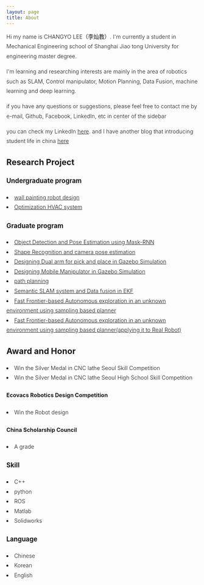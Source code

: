 ```yaml
---
layout: page
title: About
---
```


<div style="font-size: 0.9rem; font-weight:300; line-height: 1.6rem;">

Hi my name is CHANGYO LEE（李灿教）. I'm currently a student in Mechanical Engineering school of Shanghai Jiao tong University for engineering master degree. <br>

I'm learning and researching interests are mainly in the area of robotics such as SLAM, Control manipulator, Motion Planning, Data Fusion, machine learning and deep learning.<br>

<!-- <p class="message" style="font-size: 0.9rem; font-weight: 700">

</p> -->

if you have any questions or suggestions, please feel free to contact me by e-mail, Github, Facebook, LinkedIn, etc in center of the sidebar<br>

you can check my LinkedIn <a href="https://www.linkedin.com/in/chan-gyo-lee-480b1a185/">here</a>. and I have another blog that introducing student life in china <a href="https://blog.naver.com/laowaibang">here</a><br>

<h2>Research Project</h2>
<h3>Undergraduate program</h3>
  <li> <a href="http://robot.ecovacs.cn/thread-99539-1-sortid-1.html">wall painting robot design</a> </li>
  <li> <a href="https://leechangyo.github.io/public/졸업논문_이찬교.pdf">Optimization HVAC system</a> </li>
<h3>Graduate program</h3>
  <li> <a href="https://leechangyo.github.io/public/ObjectDetectionPoseEstimation.pdf">Object Detection and Pose Estimation using Mask-RNN</a> </li>
  <li> <a href="https://youtu.be/oHN6IxD7TDc">Shape Recognition and camera pose estimation </a> </li>
  <li> <a href="https://youtu.be/IS2WA1j4Uro">Designing Dual arm for pick and place in Gazebo Simulation</a> </li>
  <li> <a href="https://youtu.be/xZGpy88DP90">Designing Mobile Manipulator in Gazebo Simulation</a> </li>
  <li> <a href="https://leechangyo.github.io/public/project.pdf">path planning</a> </li>
  <li> <a href="https://ieeexplore.ieee.org/abstract/document/9158880">Semantic SLAM system and Data fusion in EKF</a> </li>
  <li> <a href="https://youtu.be/-H2u51xzO54">Fast Frontier-based Autonomous exploration in an unknown environment using sampling based planner</a>  </li>
  <li> <a href="https://youtu.be/m540Aad6ZZ0">Fast Frontier-based Autonomous exploration in an unknown environment using sampling based planner(applying it to Real Robot)</a>  </li>

<h2>Award and Honor</h2>
<li> Win the Silver Medal in CNC lathe Seoul Skill Competition </li>
<li> Win the Silver Medal in CNC lathe Seoul High School Skill Competition </li>
<h4> Ecovacs Robotics Design Competition </h4>
  <li> Win the Robot design </li>
<h4> China Scholarship Council </h4>
  <li> A grade </li>

<h3> Skill </h3>
<li> C++</li>
<li> python</li>
<li> ROS</li>
<li> Matlab</li>
<li> Solidworks</li>

<h3>Language</h3>
<li> Chinese </li>
<li> Korean </li>
<li> English </li>


</div>
